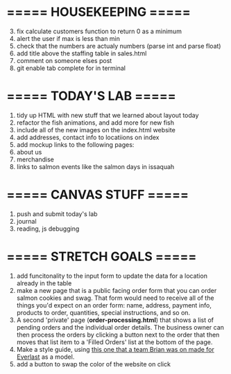 # ===== HOUSEKEEPING =====
3. fix calculate customers function to return 0 as a minimum
3. alert the user if max is less than min
4. check that the numbers are actualy numbers (parse int and parse float)
5. add title above the staffing table in sales.html
7. comment on someone elses post
1. git enable tab complete for in terminal
 
# ===== TODAY'S LAB =====
1. tidy up HTML with new stuff that we learned about layout today
0. refactor the fish animations, and add more for new fish
1. include all of the new images on the index.html website
2. add addresses, contact info to locatiions on index
3. add mockup links to the following pages:
  1. about us
  2. merchandise
  3. links to salmon events like the salmon days in issaquah

# ===== CANVAS STUFF =====
1. push and submit today's lab
2. journal
3. reading, js debugging  

# ===== STRETCH GOALS =====
1. add funcitonality to the input form to update the data for a location already in the table
2. make a new page that is a public facing order form that you can order salmon cookies and swag. That form would need to receive all of the things you'd expect on an order form: name, address, payment info, products to order, quantities, special instructions, and so on.
3. A second 'private' page (**order-processing.html**) that shows a list of pending orders and the individual order details. The business owner can then process the orders by clicking a button next to the order that then moves that list item to a 'Filled Orders' list at the bottom of the page.
4. Make a style guide, using [this one that a team Brian was on made for Everlast](http://everlast.com/style-guide) as a model.
5. add a button to swap the color of the website on click
